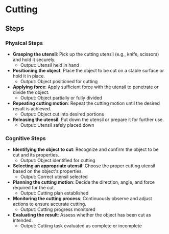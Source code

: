 # Cutting

## Steps
### Physical Steps
- **Grasping the utensil**: Pick up the cutting utensil (e.g., knife, scissors) and hold it securely.
  - Output: Utensil held in hand
- **Positioning the object**: Place the object to be cut on a stable surface or hold it in place.
  - Output: Object positioned for cutting
- **Applying force**: Apply sufficient force with the utensil to penetrate or divide the object.
  - Output: Object partially or fully divided
- **Repeating cutting motion**: Repeat the cutting motion until the desired result is achieved.
  - Output: Object cut into desired portions
- **Releasing the utensil**: Put down the utensil or prepare it for further use.
  - Output: Utensil safely placed down
### Cognitive Steps
- **Identifying the object to cut**: Recognize and confirm the object to be cut and its properties.
  - Output: Object identified for cutting
- **Selecting an appropriate utensil**: Choose the proper cutting utensil based on the object's properties.
  - Output: Correct utensil selected
- **Planning the cutting motion**: Decide the direction, angle, and force required for the cut.
  - Output: Cutting plan established
- **Monitoring the cutting process**: Continuously observe and adjust actions to ensure accurate cutting.
  - Output: Cutting progress monitored
- **Evaluating the result**: Assess whether the object has been cut as intended.
  - Output: Cutting task evaluated as complete or incomplete
